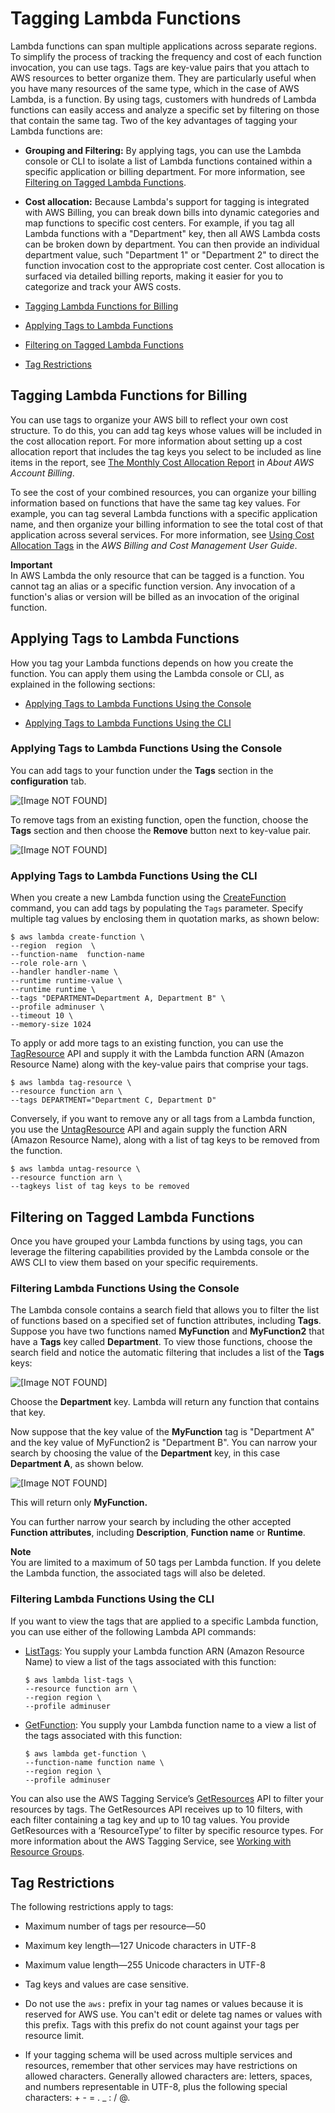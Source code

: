 # Tagging Lambda Functions<a name="tagging"></a>

Lambda functions can span multiple applications across separate regions\. To simplify the process of tracking the frequency and cost of each function invocation, you can use tags\. Tags are key\-value pairs that you attach to AWS resources to better organize them\. They are particularly useful when you have many resources of the same type, which in the case of AWS Lambda, is a function\. By using tags, customers with hundreds of Lambda functions can easily access and analyze a specific set by filtering on those that contain the same tag\. Two of the key advantages of tagging your Lambda functions are:

+ **Grouping and Filtering:** By applying tags, you can use the Lambda console or CLI to isolate a list of Lambda functions contained within a specific application or billing department\. For more information, see [Filtering on Tagged Lambda Functions](#tag-filtering)\. 

+ **Cost allocation:** Because Lambda's support for tagging is integrated with AWS Billing, you can break down bills into dynamic categories and map functions to specific cost centers\. For example, if you tag all Lambda functions with a "Department" key, then all AWS Lambda costs can be broken down by department\. You can then provide an individual department value, such "Department 1" or "Department 2" to direct the function invocation cost to the appropriate cost center\. Cost allocation is surfaced via detailed billing reports, making it easier for you to categorize and track your AWS costs\. 


+ [Tagging Lambda Functions for Billing](#tagging-for-billing)
+ [Applying Tags to Lambda Functions](#how-to-tag)
+ [Filtering on Tagged Lambda Functions](#tag-filtering)
+ [Tag Restrictions](#tag-restrictions)

## Tagging Lambda Functions for Billing<a name="tagging-for-billing"></a>

You can use tags to organize your AWS bill to reflect your own cost structure\. To do this, you can add tag keys whose values will be included in the cost allocation report\. For more information about setting up a cost allocation report that includes the tag keys you select to be included as line items in the report, see [The Monthly Cost Allocation Report](http://docs.aws.amazon.com/awsaccountbilling/latest/aboutv2/configurecostallocreport.html) in *About AWS Account Billing*\. 

To see the cost of your combined resources, you can organize your billing information based on functions that have the same tag key values\. For example, you can tag several Lambda functions with a specific application name, and then organize your billing information to see the total cost of that application across several services\. For more information, see [Using Cost Allocation Tags](http://docs.aws.amazon.com/awsaccountbilling/latest/aboutv2/cost-alloc-tags.html) in the *AWS Billing and Cost Management User Guide*\. 

**Important**  
In AWS Lambda the only resource that can be tagged is a function\. You cannot tag an alias or a specific function version\. Any invocation of a function's alias or version will be billed as an invocation of the original function\.

## Applying Tags to Lambda Functions<a name="how-to-tag"></a>

How you tag your Lambda functions depends on how you create the function\. You can apply them using the Lambda console or CLI, as explained in the following sections: 

+ [Applying Tags to Lambda Functions Using the Console](#how-to-tag-console)

+ [Applying Tags to Lambda Functions Using the CLI](#how-to-tag-cli)

### Applying Tags to Lambda Functions Using the Console<a name="how-to-tag-console"></a>

You can add tags to your function under the **Tags** section in the **configuration** tab\. 

![\[Image NOT FOUND\]](http://docs.aws.amazon.com/lambda/latest/dg/images/TagConsole1.png)

To remove tags from an existing function, open the function, choose the **Tags** section and then choose the **Remove** button next to key\-value pair\. 

![\[Image NOT FOUND\]](http://docs.aws.amazon.com/lambda/latest/dg/images/TagConsole2.png)

### Applying Tags to Lambda Functions Using the CLI<a name="how-to-tag-cli"></a>

When you create a new Lambda function using the [CreateFunction](API_CreateFunction.md) command, you can add tags by populating the `Tags` parameter\. Specify multiple tag values by enclosing them in quotation marks, as shown below:

```
$ aws lambda create-function \
--region  region  \
--function-name  function-name
--role role-arn \
--handler handler-name \
--runtime runtime-value \
--runtime runtime \
--tags "DEPARTMENT=Department A, Department B" \
--profile adminuser \
--timeout 10 \
--memory-size 1024
```

To apply or add more tags to an existing function, you can use the [TagResource](API_TagResource.md) API and supply it with the Lambda function ARN \(Amazon Resource Name\) along with the key\-value pairs that comprise your tags\. 

```
$ aws lambda tag-resource \
--resource function arn \
--tags DEPARTMENT="Department C, Department D"
```

Conversely, if you want to remove any or all tags from a Lambda function, you use the [UntagResource](API_UntagResource.md) API and again supply the function ARN \(Amazon Resource Name\), along with a list of tag keys to be removed from the function\. 

```
$ aws lambda untag-resource \
--resource function arn \
--tagkeys list of tag keys to be removed
```

## Filtering on Tagged Lambda Functions<a name="tag-filtering"></a>

Once you have grouped your Lambda functions by using tags, you can leverage the filtering capabilities provided by the Lambda console or the AWS CLI to view them based on your specific requirements\.

### Filtering Lambda Functions Using the Console<a name="tag-filtering-console"></a>

The Lambda console contains a search field that allows you to filter the list of functions based on a specified set of function attributes, including **Tags**\. Suppose you have two functions named **MyFunction** and **MyFunction2** that have a **Tags** key called **Department**\. To view those functions, choose the search field and notice the automatic filtering that includes a list of the **Tags** keys: 

![\[Image NOT FOUND\]](http://docs.aws.amazon.com/lambda/latest/dg/images/Filtering.png)

Choose the **Department** key\. Lambda will return any function that contains that key\.

Now suppose that the key value of the **MyFunction** tag is "Department A" and the key value of MyFunction2 is "Department B"\. You can narrow your search by choosing the value of the **Department** key, in this case **Department A**, as shown below\.

![\[Image NOT FOUND\]](http://docs.aws.amazon.com/lambda/latest/dg/images/Filtering1.png)

This will return only **MyFunction\.**

You can further narrow your search by including the other accepted **Function attributes**, including **Description**, **Function name** or **Runtime**\. 

**Note**  
You are limited to a maximum of 50 tags per Lambda function\. If you delete the Lambda function, the associated tags will also be deleted\.

### Filtering Lambda Functions Using the CLI<a name="tag-filtering-cli"></a>

If you want to view the tags that are applied to a specific Lambda function, you can use either of the following Lambda API commands:

+ [ListTags](API_ListTags.md): You supply your Lambda function ARN \(Amazon Resource Name\) to view a list of the tags associated with this function:

  ```
  $ aws lambda list-tags \
  --resource function arn \
  --region region \
  --profile adminuser
  ```

+ [GetFunction](API_GetFunction.md): You supply your Lambda function name to a view a list of the tags associated with this function:

  ```
  $ aws lambda get-function \
  --function-name function name \
  --region region \
  --profile adminuser
  ```

You can also use the AWS Tagging Service’s [GetResources](http://docs.aws.amazon.com/resourcegroupstagging/latest/APIReference/API_GetResources.html) API to filter your resources by tags\. The GetResources API receives up to 10 filters, with each filter containing a tag key and up to 10 tag values\. You provide GetResources with a ‘ResourceType’ to filter by specific resource types\. For more information about the AWS Tagging Service, see [Working with Resource Groups](http://docs.aws.amazon.com/awsconsolehelpdocs/latest/gsg/resource-groups.html)\. 

## Tag Restrictions<a name="tag-restrictions"></a>

The following restrictions apply to tags:

+ Maximum number of tags per resource—50

+ Maximum key length—127 Unicode characters in UTF\-8

+ Maximum value length—255 Unicode characters in UTF\-8

+ Tag keys and values are case sensitive\.

+ Do not use the `aws:` prefix in your tag names or values because it is reserved for AWS use\. You can't edit or delete tag names or values with this prefix\. Tags with this prefix do not count against your tags per resource limit\.

+ If your tagging schema will be used across multiple services and resources, remember that other services may have restrictions on allowed characters\. Generally allowed characters are: letters, spaces, and numbers representable in UTF\-8, plus the following special characters: \+ \- = \. \_ : / @\.